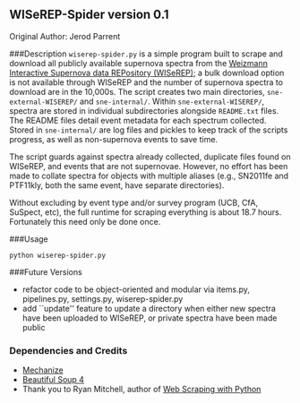 ## WISeREP-Spider version 0.1
Original Author: Jerod Parrent

###Description
`wiserep-spider.py` is a simple program built to scrape and download all publicly available supernova spectra from the [Weizmann Interactive Supernova data REPository (WISeREP)](http://wiserep.weizmann.ac.il); a bulk download option is not available through WISeREP and the number of supernova spectra to download are in the 10,000s. The script creates two main directories, `sne-external-WISEREP/` and `sne-internal/`. Within `sne-external-WISEREP/`, spectra are stored in individual subdirectories alongside `README.txt` files. The README files detail event metadata for each spectrum collected. Stored in `sne-internal/` are log files and pickles to keep track of the scripts progress, as well as non-supernova events to save time. 

The script guards against spectra already collected, duplicate files found on WISeREP, and events that are not supernovae. However, no effort has been made to collate spectra for objects with multiple aliases (e.g., SN2011fe and PTF11kly, both the same event, have separate directories).

Without excluding by event type and/or survey program (UCB, CfA, SuSpect, etc), the full runtime for scraping everything is about 18.7 hours. Fortunately this need only be done once.

###Usage
```
python wiserep-spider.py
```

###Future Versions
* refactor code to be object-oriented and modular via items.py, pipelines.py, settings.py, wiserep-spider.py
* add ``update'' feature to update a directory when either new spectra have been uploaded to WISeREP, or private spectra have been made public 

### Dependencies and Credits

* [Mechanize](http://wwwsearch.sourceforge.net/mechanize/)
* [Beautiful Soup 4](https://www.crummy.com/software/BeautifulSoup/)
* Thank you to Ryan Mitchell, author of [Web Scraping with Python](http://pythonscraping.com/node/5)
